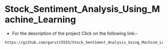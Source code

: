 # Stock_Sentiment_Analysis_Using_Machine_Learning

- For the description of the project Click on the following link:-
 ```
 https://github.com/garvit5555/Stock_Sentiment_Analysis_Using_Machine_Learning/blob/main/final_Sentiment%20analysis%20report.pdf
